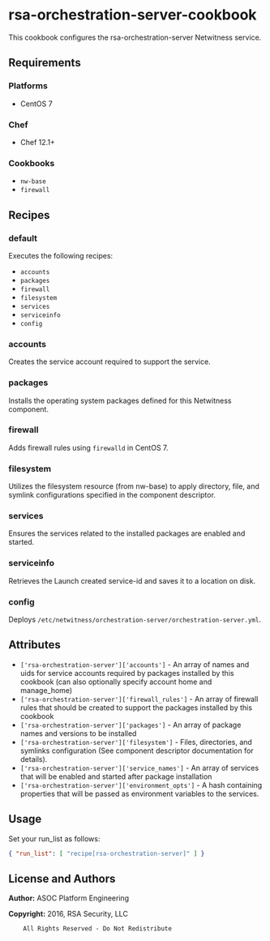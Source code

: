 # rsa-orchestration-server-cookbook

This cookbook configures the rsa-orchestration-server Netwitness service.

## Requirements

### Platforms

* CentOS 7

### Chef

* Chef 12.1+

### Cookbooks

* `nw-base`
* `firewall`

## Recipes

### default

Executes the following recipes:
* `accounts`
* `packages`
* `firewall`
* `filesystem`
* `services`
* `serviceinfo`
* `config`

### accounts

Creates the service account required to support the service.

### packages

Installs the operating system packages defined for this Netwitness component.

### firewall

Adds firewall rules using `firewalld` in CentOS 7.

### filesystem

Utilizes the filesystem resource (from nw-base) to apply directory, file,
and symlink configurations specified in the component descriptor.

### services

Ensures the services related to the installed packages are enabled and
started.

### serviceinfo

Retrieves the Launch created service-id and saves it to a location on disk.

### config

Deploys `/etc/netwitness/orchestration-server/orchestration-server.yml`.

## Attributes

* `['rsa-orchestration-server']['accounts']` - An array of names and uids for
  service accounts required by packages installed by this cookbook
  (can also optionally specify account home and manage_home)
* `['rsa-orchestration-server']['firewall_rules']` - An array of firewall rules
  that should be created to support the packages installed by this cookbook
* `['rsa-orchestration-server']['packages']` - An array of package names and
  versions to be installed
* `['rsa-orchestration-server']['filesystem']` - Files, directories, and symlinks
  configuration (See component descriptor documentation for details).
* `['rsa-orchestration-server']['service_names']` - An array of services that
  will be enabled and started after package installation
* `['rsa-orchestration-server']['environment_opts']` - A hash containing properties 
  that will be passed as environment variables to the services.

## Usage

Set your run\_list as follows:

```json
{ "run_list": [ "recipe[rsa-orchestration-server]" ] }
```

## License and Authors

**Author:** ASOC Platform Engineering

**Copyright:** 2016, RSA Security, LLC

```text
    All Rights Reserved - Do Not Redistribute
```

